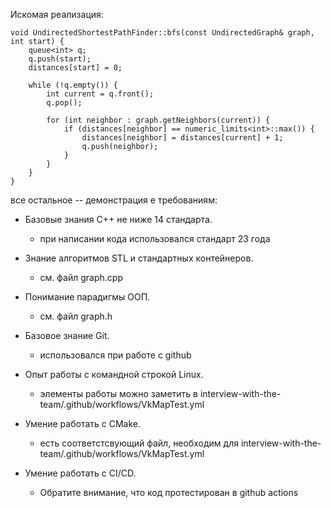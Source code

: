 Искомая реализация: 

    void UndirectedShortestPathFinder::bfs(const UndirectedGraph& graph, int start) {
        queue<int> q;
        q.push(start);
        distances[start] = 0;
    
        while (!q.empty()) {
            int current = q.front();
            q.pop();
    
            for (int neighbor : graph.getNeighbors(current)) {
                if (distances[neighbor] == numeric_limits<int>::max()) {
                    distances[neighbor] = distances[current] + 1;
                    q.push(neighbor);
                }
            }
        }
    } 

все остальное -- демонстрация е требованиям: 

* Базовые знания C++ не ниже 14 стандарта.
    * при написании кода использовался стандарт 23 года

* Знание  алгоритмов STL и стандартных контейнеров.
    * см. файл graph.cpp

* Понимание парадигмы ООП.
    * см. файл graph.h

* Базовое знание Git.
    * использовался при работе с github

* Опыт работы с командной строкой Linux.
    * элементы работы можно заметить в interview-with-the-team/.github/workflows/VkMapTest.yml

* Умение работать с CMake.
    * есть соответстсвующий файл, необходим для interview-with-the-team/.github/workflows/VkMapTest.yml

* Умение работать с CI/CD.
    * Обратите внимание, что код протестирован в github actions

